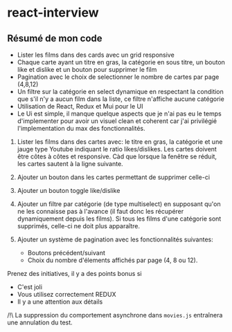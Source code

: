 
# react-interview
## Résumé de mon code

 - Lister les films dans des cards avec un grid responsive
 - Chaque carte ayant un titre en gras, la catégorie en sous titre, un bouton like et dislike et un bouton pour supprimer le film
 - Pagination avec le choix de selectionner le nombre de cartes par page (4,8,12)
 - Un filtre sur la catégorie en select dynamique en respectant la condition que s'il n'y a aucun film dans la liste, ce filtre n'affiche aucune catégorie
 - Utilisation de React, Redux et Mui pour le UI
 - Le Ui est simple, il manque quelque aspects que je n'ai pas eu le temps d'implementer  pour avoir un visuel clean et coherent car j'ai privilégié l'implementation du max des fonctionnalités.
1.  Lister les films dans des cartes avec: le titre en gras, la catégorie et une jauge type Youtube indiquant le ratio likes/dislikes. Les cartes doivent être côtes à côtes et responsive. Càd que lorsque la fenêtre se réduit, les cartes sautent à la ligne suivante.
    
2.  Ajouter un bouton dans les cartes permettant de supprimer celle-ci
    
3.  Ajouter un bouton toggle like/dislike
    
4.  Ajouter un filtre par catégorie (de type multiselect) en supposant qu'on ne les connaisse pas à l'avance (il faut donc les récupérer dynamiquement depuis les films). Si tous les films d'une catégorie sont supprimés, celle-ci ne doit plus apparaître.
    
5.  Ajouter un système de pagination avec les fonctionnalités suivantes:
    
    -   Boutons précédent/suivant
    -   Choix du nombre d'élements affichés par page (4, 8 ou 12).

Prenez des initiatives, il y a des points bonus si

-   C'est joli
-   Vous utilisez correctement REDUX
-   Il y a une attention aux détails

/!\ La suppression du comportement asynchrone dans  `movies.js`  entraînera une annulation du test.



